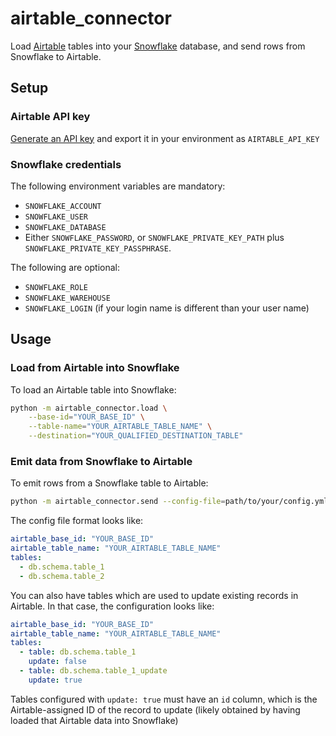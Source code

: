 # airtable_connector

Load [Airtable](https://airtable.com/) tables into your [Snowflake](https://www.snowflake.com/) database, and send rows from Snowflake to Airtable.

## Setup

### Airtable API key

[Generate an API key](https://support.airtable.com/hc/en-us/articles/219046777-How-do-I-get-my-API-key-) and export it in your environment as `AIRTABLE_API_KEY`

### Snowflake credentials

The following environment variables are mandatory:

- `SNOWFLAKE_ACCOUNT`
- `SNOWFLAKE_USER`
- `SNOWFLAKE_DATABASE`
- Either `SNOWFLAKE_PASSWORD`, or `SNOWFLAKE_PRIVATE_KEY_PATH` plus `SNOWFLAKE_PRIVATE_KEY_PASSPHRASE`.

The following are optional:

- `SNOWFLAKE_ROLE`
- `SNOWFLAKE_WAREHOUSE`
- `SNOWFLAKE_LOGIN` (if your login name is different than your user name)

## Usage

### Load from Airtable into Snowflake

To load an Airtable table into Snowflake:

```bash
python -m airtable_connector.load \
    --base-id="YOUR_BASE_ID" \
    --table-name="YOUR_AIRTABLE_TABLE_NAME" \
    --destination="YOUR_QUALIFIED_DESTINATION_TABLE"
```

### Emit data from Snowflake to Airtable

To emit rows from a Snowflake table to Airtable:

```bash
python -m airtable_connector.send --config-file=path/to/your/config.yml
```

The config file format looks like:

```yaml
airtable_base_id: "YOUR_BASE_ID"
airtable_table_name: "YOUR_AIRTABLE_TABLE_NAME"
tables:
  - db.schema.table_1
  - db.schema.table_2
```

You can also have tables which are used to update existing records in Airtable. In that case, the configuration looks like:

```yaml
airtable_base_id: "YOUR_BASE_ID"
airtable_table_name: "YOUR_AIRTABLE_TABLE_NAME"
tables:
  - table: db.schema.table_1
    update: false
  - table: db.schema.table_1_update
    update: true
```

Tables configured with `update: true` must have an `id` column, which is the Airtable-assigned ID of the record to update (likely obtained by having loaded that Airtable data into Snowflake)
